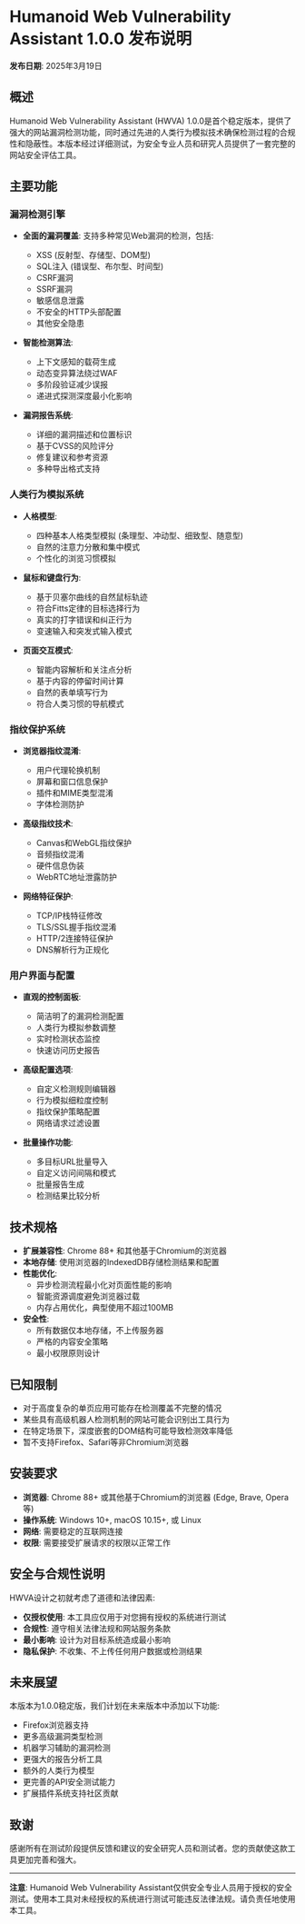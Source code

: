 # Humanoid Web Vulnerability Assistant 1.0.0 发布说明

**发布日期**: 2025年3月19日

## 概述

Humanoid Web Vulnerability Assistant (HWVA) 1.0.0是首个稳定版本，提供了强大的网站漏洞检测功能，同时通过先进的人类行为模拟技术确保检测过程的合规性和隐蔽性。本版本经过详细测试，为安全专业人员和研究人员提供了一套完整的网站安全评估工具。

## 主要功能

### 漏洞检测引擎

- **全面的漏洞覆盖**: 支持多种常见Web漏洞的检测，包括:
  - XSS (反射型、存储型、DOM型)
  - SQL注入 (错误型、布尔型、时间型)
  - CSRF漏洞
  - SSRF漏洞
  - 敏感信息泄露
  - 不安全的HTTP头部配置
  - 其他安全隐患

- **智能检测算法**:
  - 上下文感知的载荷生成
  - 动态变异算法绕过WAF
  - 多阶段验证减少误报
  - 递进式探测深度最小化影响

- **漏洞报告系统**:
  - 详细的漏洞描述和位置标识
  - 基于CVSS的风险评分
  - 修复建议和参考资源
  - 多种导出格式支持

### 人类行为模拟系统

- **人格模型**:
  - 四种基本人格类型模拟 (条理型、冲动型、细致型、随意型)
  - 自然的注意力分散和集中模式
  - 个性化的浏览习惯模拟

- **鼠标和键盘行为**:
  - 基于贝塞尔曲线的自然鼠标轨迹
  - 符合Fitts定律的目标选择行为
  - 真实的打字错误和纠正行为
  - 变速输入和突发式输入模式

- **页面交互模式**:
  - 智能内容解析和关注点分析
  - 基于内容的停留时间计算
  - 自然的表单填写行为
  - 符合人类习惯的导航模式

### 指纹保护系统

- **浏览器指纹混淆**:
  - 用户代理轮换机制
  - 屏幕和窗口信息保护
  - 插件和MIME类型混淆
  - 字体检测防护

- **高级指纹技术**:
  - Canvas和WebGL指纹保护
  - 音频指纹混淆
  - 硬件信息伪装
  - WebRTC地址泄露防护

- **网络特征保护**:
  - TCP/IP栈特征修改
  - TLS/SSL握手指纹混淆
  - HTTP/2连接特征保护
  - DNS解析行为正规化

### 用户界面与配置

- **直观的控制面板**:
  - 简洁明了的漏洞检测配置
  - 人类行为模拟参数调整
  - 实时检测状态监控
  - 快速访问历史报告

- **高级配置选项**:
  - 自定义检测规则编辑器
  - 行为模拟细粒度控制
  - 指纹保护策略配置
  - 网络请求过滤设置

- **批量操作功能**:
  - 多目标URL批量导入
  - 自定义访问间隔和模式
  - 批量报告生成
  - 检测结果比较分析

## 技术规格

- **扩展兼容性**: Chrome 88+ 和其他基于Chromium的浏览器
- **本地存储**: 使用浏览器的IndexedDB存储检测结果和配置
- **性能优化**: 
  - 异步检测流程最小化对页面性能的影响
  - 智能资源调度避免浏览器过载
  - 内存占用优化，典型使用不超过100MB
- **安全性**:
  - 所有数据仅本地存储，不上传服务器
  - 严格的内容安全策略
  - 最小权限原则设计

## 已知限制

- 对于高度复杂的单页应用可能存在检测覆盖不完整的情况
- 某些具有高级机器人检测机制的网站可能会识别出工具行为
- 在特定场景下，深度嵌套的DOM结构可能导致检测效率降低
- 暂不支持Firefox、Safari等非Chromium浏览器

## 安装要求

- **浏览器**: Chrome 88+ 或其他基于Chromium的浏览器 (Edge, Brave, Opera等)
- **操作系统**: Windows 10+, macOS 10.15+, 或 Linux
- **网络**: 需要稳定的互联网连接
- **权限**: 需要接受扩展请求的权限以正常工作

## 安全与合规性说明

HWVA设计之初就考虑了道德和法律因素:

- **仅授权使用**: 本工具应仅用于对您拥有授权的系统进行测试
- **合规性**: 遵守相关法律法规和网站服务条款
- **最小影响**: 设计为对目标系统造成最小影响
- **隐私保护**: 不收集、不上传任何用户数据或检测结果

## 未来展望

本版本为1.0.0稳定版，我们计划在未来版本中添加以下功能:

- Firefox浏览器支持
- 更多高级漏洞类型检测
- 机器学习辅助的漏洞检测
- 更强大的报告分析工具
- 额外的人类行为模型
- 更完善的API安全测试能力
- 扩展插件系统支持社区贡献

## 致谢

感谢所有在测试阶段提供反馈和建议的安全研究人员和测试者。您的贡献使这款工具更加完善和强大。

---

**注意**: Humanoid Web Vulnerability Assistant仅供安全专业人员用于授权的安全测试。使用本工具对未经授权的系统进行测试可能违反法律法规。请负责任地使用本工具。 
